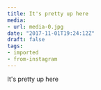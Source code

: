```yaml
---
title: It's pretty up here
media:
- url: media-0.jpg
date: "2017-11-01T19:24:12Z"
draft: false
tags:
- imported
- from-instagram
---
```

It's pretty up here
